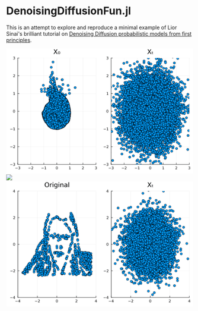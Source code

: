 # DenoisingDiffusionFun.jl
This is an attempt to explore and reproduce a minimal example of Lior Sinai's brilliant tutorial on [Denoising Diffusion probabilistic models from first principles](https://liorsinai.github.io/coding/2022/12/03/denoising-diffusion-1-spiral.html). 


![](./images/spiral.gif)
![](./images/heart.gif)
![](./images/denoise_face.gif)